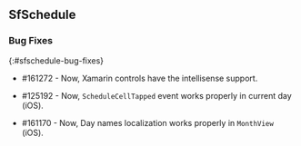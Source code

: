 ## SfSchedule

### Bug Fixes
{:#sfschedule-bug-fixes}

* \#161272  - Now, Xamarin controls have the intellisense support.

* \#125192  - Now, `ScheduleCellTapped` event works properly in current day (iOS).

* \#161170  - Now, Day names localization works properly in `MonthView` (iOS).


